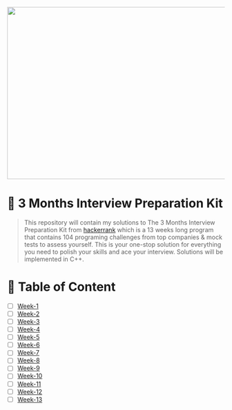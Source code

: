 <p align="center">
  <img width="600" height="400" src="https://user-images.githubusercontent.com/64151841/175782966-1392abe2-98ae-4021-8677-e477186539c9.png">
</p>

# 🎯 3 Months Interview Preparation Kit 
> This repository will contain my solutions to The 3 Months Interview Preparation Kit from [hackerrank](https://www.hackerrank.com/interview/preparation-kits/three-month-preparation-kit/three-month-week-one/challenges) which is a 13 weeks long program that contains 104 programing challenges from top companies & mock tests to assess yourself. This is your one-stop solution for everything you need to polish your skills and ace your interview. Solutions will be implemented in C++.

# 📝 Table of Content
- [ ] [Week-1](/week1)
- [ ] [Week-2](/week2)
- [ ] [Week-3](/week3)
- [ ] [Week-4](/week4)
- [ ] [Week-5](/week5)
- [ ] [Week-6](/week6)
- [ ] [Week-7](/week7)
- [ ] [Week-8](/week8)
- [ ] [Week-9](/week9)
- [ ] [Week-10](/week9)
- [ ] [Week-11](/week10)
- [ ] [Week-12](/week11)
- [ ] [Week-13](/week13)
